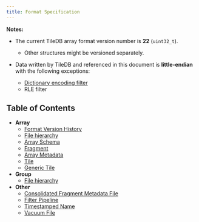 ```yaml
---
title: Format Specification
---
```


**Notes:**

* The current TileDB array format version number is **22** (`uint32_t`).
  * Other structures might be versioned separately.
* Data written by TileDB and referenced in this document is **little-endian**
  with the following exceptions:

  - [Dictionary encoding filter](filters/dictionary_encoding.md)
  - RLE filter

## Table of Contents

* **Array**
   * [Format Version History](./array_format_history.md)
   * [File hierarchy](./array_file_hierarchy.md)
   * [Array Schema](./array_schema.md)
   * [Fragment](./fragment.md)
   * [Array Metadata](./metadata.md)
   * [Tile](./tile.md)
   * [Generic Tile](./generic_tile.md)
* **Group**
   * [File hierarchy](./group_file_hierarchy.md)
* **Other**
   * [Consolidated Fragment Metadata File](./consolidated_fragment_metadata_file.md)
   * [Filter Pipeline](./filter_pipeline.md)
   * [Timestamped Name](./timestamped_name.md)
   * [Vacuum File](./vacuum_file.md)
